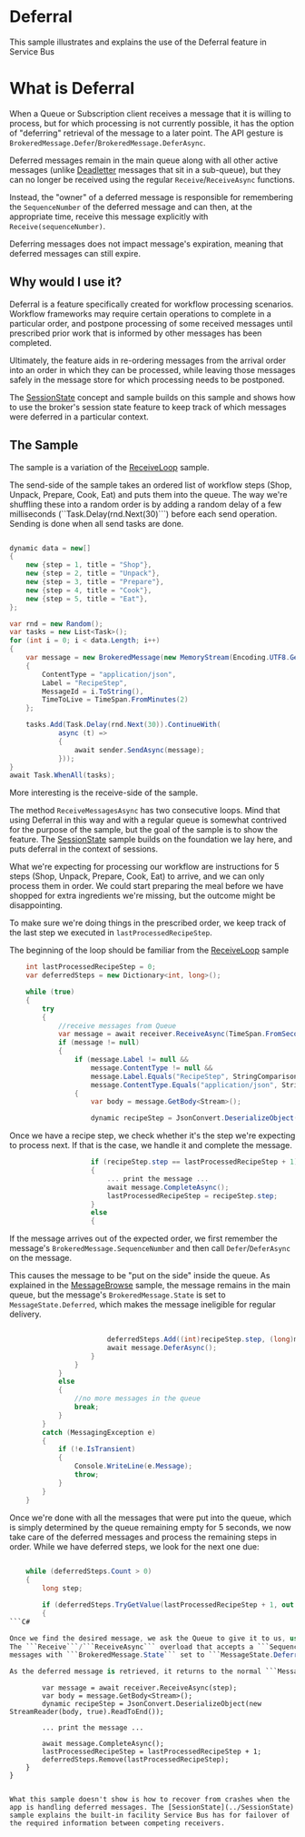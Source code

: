 # Deferral

This sample illustrates and explains the use of the Deferral feature in Service Bus  

# What is Deferral

When a Queue or Subscription client receives a message that it is willing to process, but for which processing is 
not currently possible, it has the option of "deferring" retrieval of the message to a later point. The 
API gesture is ```BrokeredMessage.Defer```/```BrokeredMessage.DeferAsync```.

Deferred messages remain in the main queue along with all other active messages (unlike [Deadletter](../Deadletter)
messages that sit in a sub-queue), but they can no longer be received using the regular ```Receive```/```ReceiveAsync``` 
functions.   

Instead, the "owner" of a deferred message is responsible for remembering the ```SequenceNumber``` of the deferred 
message and can then, at the appropriate time, receive this message explicitly with ```Receive(sequenceNumber)```.

Deferring messages does not impact message's expiration, meaning that deferred messages can still expire. 

## Why would I use it?
 
Deferral is a feature specifically created for workflow processing scenarios. Workflow frameworks may 
require certain operations to complete in a particular order, and postpone processing of some received
messages until prescribed prior work that is informed by other messages has been completed.

Ultimately, the feature aids in re-ordering messages from the arrival order into an order in which they can be 
processed, while leaving those messages safely in the message store for which processing needs to be postponed.

The [SessionState](../SessionState) concept and sample builds on this sample and shows how to use 
the broker's session state feature to keep track of which messages were deferred in a particular context.

## The Sample

The sample is a variation of the [ReceiveLoop](../ReceiveLoop) sample.   

The send-side of the sample takes an ordered list of workflow steps (Shop, Unpack, Prepare, Cook, Eat) and 
puts them into the queue. The way we're shuffling these into a random order is by adding a random delay of a few 
milliseconds (``Task.Delay(rnd.Next(30)```) before each send operation. Sending is done when all send tasks 
are done.   

```C#

dynamic data = new[]
{
    new {step = 1, title = "Shop"},
    new {step = 2, title = "Unpack"},
    new {step = 3, title = "Prepare"},
    new {step = 4, title = "Cook"},
    new {step = 5, title = "Eat"},
};

var rnd = new Random();
var tasks = new List<Task>();
for (int i = 0; i < data.Length; i++)
{
    var message = new BrokeredMessage(new MemoryStream(Encoding.UTF8.GetBytes(JsonConvert.SerializeObject(data[i]))))
    {
        ContentType = "application/json",
        Label = "RecipeStep",
        MessageId = i.ToString(),
        TimeToLive = TimeSpan.FromMinutes(2)
    };

    tasks.Add(Task.Delay(rnd.Next(30)).ContinueWith(
            async (t) =>
            {
                await sender.SendAsync(message);
            }));
}
await Task.WhenAll(tasks);
``` 

More interesting is the receive-side of the sample. 

The method ```ReceiveMessagesAsync``` has two consecutive loops. Mind that using Deferral in this way and with a 
regular queue is somewhat contrived for the purpose of the sample, but the goal of the sample is to show the feature. The 
[SessionState](../SessionState) sample builds on the foundation we lay here, and puts deferral in the context 
of sessions.

What we're expecting for processing our workflow are instructions for 5 steps (Shop, Unpack, Prepare, Cook, Eat) to 
arrive, and we can only process them in order. We could start preparing the meal before we have shopped for extra 
ingredients we're missing, but the outcome might be disappointing.  

To make sure we're doing things in the prescribed order, we keep track of the last step we executed 
in ```lastProcessedRecipeStep```.

The beginning of the loop should be familiar from the [ReceiveLoop](../ReceiveLoop) sample   

``` C#
    int lastProcessedRecipeStep = 0;
    var deferredSteps = new Dictionary<int, long>();

    while (true)
    {
        try
        {
            //receive messages from Queue
            var message = await receiver.ReceiveAsync(TimeSpan.FromSeconds(5));
            if (message != null)
            {
                if (message.Label != null &&
                    message.ContentType != null &&
                    message.Label.Equals("RecipeStep", StringComparison.InvariantCultureIgnoreCase) &&
                    message.ContentType.Equals("application/json", StringComparison.InvariantCultureIgnoreCase))
                {
                    var body = message.GetBody<Stream>();

                    dynamic recipeStep = JsonConvert.DeserializeObject(new StreamReader(body, true).ReadToEnd());
```

Once we have a recipe step, we check whether it's the step we're expecting to process next. If that is the case, we 
handle it and complete the message.   
                    
``` C#                    
                    if (recipeStep.step == lastProcessedRecipeStep + 1)
                    {
                        ... print the message ... 
                        await message.CompleteAsync();
                        lastProcessedRecipeStep = recipeStep.step;
                    }
                    else
                    {
```

If the message arrives out of the expected order, we first remember the message's ```BrokeredMessage.SequenceNumber``` and then call
```Defer```/```DeferAsync``` on the message. 

This causes the message to be "put on the side" inside the queue. As explained in the [MessageBrowse](../MessageBrowse) sample,
the message remains in the main queue, but the message's ```BrokeredMessage.State``` is set to ```MessageState.Deferred```, which makes the
message ineligible for regular delivery.       

``` C#
                        
                        deferredSteps.Add((int)recipeStep.step, (long)message.SequenceNumber);
                        await message.DeferAsync();
                    }
                }
            }
            else
            {
                //no more messages in the queue
                break;
            }
        }
        catch (MessagingException e)
        {
            if (!e.IsTransient)
            {
                Console.WriteLine(e.Message);
                throw;
            }
        }
    }
```

Once we're done with all the messages that were put into the queue, which is simply determined by the queue remaining empty for 5 seconds, 
we now take care of the deferred messages and process the remaining steps in order. While we have deferred steps, we look for the next 
one due:    
 
```C# 
    
    while (deferredSteps.Count > 0)
    {
        long step;

        if (deferredSteps.TryGetValue(lastProcessedRecipeStep + 1, out step))
        {
```C# 

Once we find the desired message, we ask the Queue to give it to us, using the previously saved ```BrokeredMessage.SequenceNumber```. 
The ```Receive```/```ReceiveAsync``` overload that accepts a ```SequenceNumber``` (the data type is ```long```) will only work for 
messages with ```BrokeredMessage.State``` set to ```MessageState.Deferred```.

As the deferred message is retrieved, it returns to the normal ```MessageState.Active``` state and handled like any other message.       

```             
            
            var message = await receiver.ReceiveAsync(step);
            var body = message.GetBody<Stream>();
            dynamic recipeStep = JsonConvert.DeserializeObject(new StreamReader(body, true).ReadToEnd());
           
            ... print the message ... 
           
            await message.CompleteAsync();
            lastProcessedRecipeStep = lastProcessedRecipeStep + 1;
            deferredSteps.Remove(lastProcessedRecipeStep);
        }
    }
``` 

What this sample doesn't show is how to recover from crashes when the app is handling deferred messages. The [SessionState](../SessionState)
sample explains the built-in facility Service Bus has for failover of the required information between competing receivers.    

